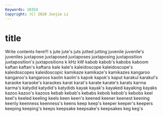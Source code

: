 ```yaml
---
Keywords: 10354
Copyright: (C) 2020 Junjie Li
---
```


# title

Write contents here!!!
s 
jute 
jute's 
juts 
jutted 
jutting 
juvenile 
juvenile's
juveniles 
juxtapose 
juxtaposed 
juxtaposes 
juxtaposing 
juxtaposition 
juxtaposition's 
juxtapositions 
k 
kHz
kW 
kabob 
kabob's 
kabobs 
kaboom 
kaftan 
kaftan's 
kaftans 
kale 
kale's
kaleidoscope 
kaleidoscope's 
kaleidoscopes 
kaleidoscopic 
kamikaze 
kamikaze's 
kamikazes 
kangaroo 
kangaroo's 
kangaroos
kaolin 
kaolin's 
kapok 
kapok's 
kaput 
karakul 
karakul's 
karaoke 
karaoke's 
karaokes
karat 
karat's 
karate 
karate's 
karats 
karma 
karma's 
katydid 
katydid's 
katydids
kayak 
kayak's 
kayaked 
kayaking 
kayaks 
kazoo 
kazoo's 
kazoos 
kebab 
kebab's
kebabs 
kebob 
kebob's 
kebobs 
keel 
keel's 
keeled 
keeling 
keels 
keen
keen's 
keened 
keener 
keenest 
keening 
keenly 
keenness 
keenness's 
keens 
keep
keep's 
keeper 
keeper's 
keepers 
keeping 
keeping's 
keeps 
keepsake 
keepsake's 
keepsakes
keg 
keg's 
